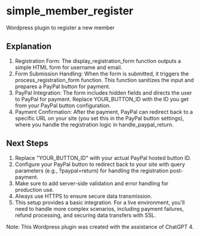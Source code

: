 # simple_member_register

Wordpress plugin to register a new member

## Explanation

1. Registration Form: The display_registration_form function outputs a simple HTML form for username and email.
2. Form Submission Handling: When the form is submitted, it triggers the process_registration_form function. This function sanitizes the input and prepares a PayPal button for payment.
3. PayPal Integration: The form includes hidden fields and directs the user to PayPal for payment. Replace YOUR_BUTTON_ID with the ID you get from your PayPal button configuration.
4. Payment Confirmation: After the payment, PayPal can redirect back to a specific URL on your site (you set this in the PayPal button settings), where you handle the registration logic in handle_paypal_return.

## Next Steps

1. Replace "YOUR_BUTTON_ID" with your actual PayPal hosted button ID.
2. Configure your PayPal button to redirect back to your site with query parameters (e.g., ?paypal=return) for handling the registration post-payment.
3. Make sure to add server-side validation and error handling for production use.
4. Always use HTTPS to ensure secure data transmission.
5. This setup provides a basic integration. For a live environment, you'll need to handle more complex scenarios, including payment failures, refund processing, and securing data transfers with SSL.

Note: This Wordpress plugin was created with the assistance of ChatGPT 4.

